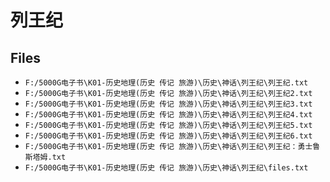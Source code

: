 # 列王纪

## Files

- `F:/5000G电子书\K01-历史地理(历史 传记 旅游)\历史\神话\列王纪\列王纪.txt`
- `F:/5000G电子书\K01-历史地理(历史 传记 旅游)\历史\神话\列王纪\列王纪2.txt`
- `F:/5000G电子书\K01-历史地理(历史 传记 旅游)\历史\神话\列王纪\列王纪3.txt`
- `F:/5000G电子书\K01-历史地理(历史 传记 旅游)\历史\神话\列王纪\列王纪4.txt`
- `F:/5000G电子书\K01-历史地理(历史 传记 旅游)\历史\神话\列王纪\列王纪5.txt`
- `F:/5000G电子书\K01-历史地理(历史 传记 旅游)\历史\神话\列王纪\列王纪6.txt`
- `F:/5000G电子书\K01-历史地理(历史 传记 旅游)\历史\神话\列王纪\列王纪：勇士鲁斯塔姆.txt`
- `F:/5000G电子书\K01-历史地理(历史 传记 旅游)\历史\神话\列王纪\files.txt`
